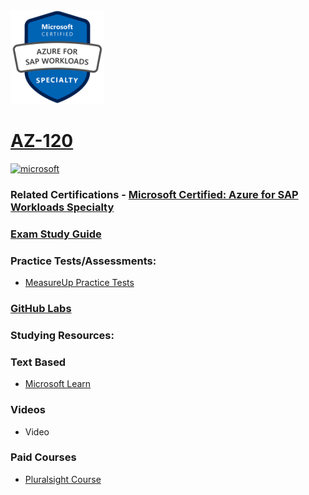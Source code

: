 <img src="/Images/certs/az-120.png" width="150" height="150">

# [AZ-120](https://learn.microsoft.com/certifications/exams/az-120)

<a href='https://learn.microsoft.com/en-us/certifications/browse/?type=specialty' target="_blank"><img alt='microsoft' src='https://img.shields.io/badge/specialty-100000?style=for-the-badge&logo=microsoft&logoColor=white&labelColor=0078D4&color=212221'/></a>

### Related Certifications - [Microsoft Certified: Azure for SAP Workloads Specialty](https://learn.microsoft.com/en-us/certifications/azure-for-sap-workloads-specialty)

### [Exam Study Guide](https://aka.ms/az120-studyguide)

### Practice Tests/Assessments:
- [MeasureUp Practice Tests](https://www.measureup.com/microsoft-practice-test-az-120-planning-and-administering-microsoft-azure-for-sap-workloads.html)

### [GitHub Labs](https://microsoftlearning.github.io/AZ-120-Planning-and-Administering-Microsoft-Azure-for-SAP-Workloads/)

### Studying Resources:

### Text Based
- [Microsoft Learn](https://learn.microsoft.com/certifications/exams/az-120)
### Videos
- Video
### Paid Courses
- [Pluralsight Course](https://www.pluralsight.com/paths/planning-and-administering-microsoft-azure-for-sap-workloads-az-120)

